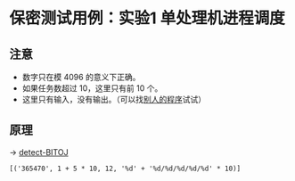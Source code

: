 # 保密测试用例：实验1 单处理机进程调度

## 注意

- 数字只在模 4096 的意义下正确。
- 如果任务数超过 10，这里只有前 10 个。
- 这里只有输入，没有输出。（可以找[别人的程序](https://www.jianshu.com/p/6e415fdce561)试试）

## 原理

→ [detect-BITOJ](https://github.com/YDX-2147483647/detect-BITOJ)

```
[('365470', 1 + 5 * 10, 12, '%d' + '%d/%d/%d/%d/%d' * 10)]
```
